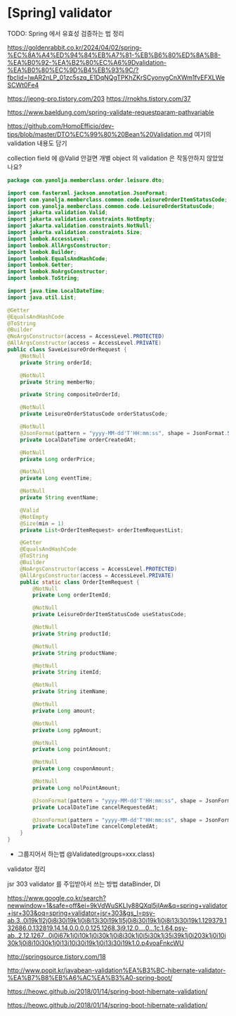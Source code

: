 # [Spring] validator

TODO: Spring 에서 유효성 검증하는 법 정리



https://goldenrabbit.co.kr/2024/04/02/spring-%EC%8A%A4%ED%94%84%EB%A7%81-%EB%B6%80%ED%8A%B8-%EA%B0%92-%EA%B2%80%EC%A6%9Dvalidation-%EA%B0%80%EC%9D%B4%EB%93%9C/?fbclid=IwAR2nLP_01zc5szq_E1DqNQgTPKhZKrSCyonygCnXWm1fvEFXLWeSCWt0Fe4



https://jeong-pro.tistory.com/203
https://rnokhs.tistory.com/37

https://www.baeldung.com/spring-validate-requestparam-pathvariable

https://github.com/HomoEfficio/dev-tips/blob/master/DTO%EC%99%80%20Bean%20Validation.md
여기의 validation 내용도 담기



collection field 에 @Valid 안걸면 개별 object 의 validation 은 작동안하지 않았었나요?

```java
package com.yanolja.memberclass.order.leisure.dto;

import com.fasterxml.jackson.annotation.JsonFormat;
import com.yanolja.memberclass.common.code.LeisureOrderItemStatusCode;
import com.yanolja.memberclass.common.code.LeisureOrderStatusCode;
import jakarta.validation.Valid;
import jakarta.validation.constraints.NotEmpty;
import jakarta.validation.constraints.NotNull;
import jakarta.validation.constraints.Size;
import lombok.AccessLevel;
import lombok.AllArgsConstructor;
import lombok.Builder;
import lombok.EqualsAndHashCode;
import lombok.Getter;
import lombok.NoArgsConstructor;
import lombok.ToString;

import java.time.LocalDateTime;
import java.util.List;

@Getter
@EqualsAndHashCode
@ToString
@Builder
@NoArgsConstructor(access = AccessLevel.PROTECTED)
@AllArgsConstructor(access = AccessLevel.PRIVATE)
public class SaveLeisureOrderRequest {
    @NotNull
    private String orderId;

    @NotNull
    private String memberNo;

    private String compositeOrderId;

    @NotNull
    private LeisureOrderStatusCode orderStatusCode;

    @NotNull
    @JsonFormat(pattern = "yyyy-MM-dd'T'HH:mm:ss", shape = JsonFormat.Shape.STRING)
    private LocalDateTime orderCreatedAt;

    @NotNull
    private Long orderPrice;

    @NotNull
    private Long eventTime;

    @NotNull
    private String eventName;

    @Valid
    @NotEmpty
    @Size(min = 1)
    private List<OrderItemRequest> orderItemRequestList;

    @Getter
    @EqualsAndHashCode
    @ToString
    @Builder
    @NoArgsConstructor(access = AccessLevel.PROTECTED)
    @AllArgsConstructor(access = AccessLevel.PRIVATE)
    public static class OrderItemRequest {
        @NotNull
        private Long orderItemId;

        @NotNull
        private LeisureOrderItemStatusCode useStatusCode;

        @NotNull
        private String productId;

        @NotNull
        private String productName;

        @NotNull
        private String itemId;

        @NotNull
        private String itemName;

        @NotNull
        private Long amount;

        @NotNull
        private Long pgAmount;

        @NotNull
        private Long pointAmount;

        @NotNull
        private Long couponAmount;

        @NotNull
        private Long nolPointAmount;

        @JsonFormat(pattern = "yyyy-MM-dd'T'HH:mm:ss", shape = JsonFormat.Shape.STRING)
        private LocalDateTime cancelRequestedAt;

        @JsonFormat(pattern = "yyyy-MM-dd'T'HH:mm:ss", shape = JsonFormat.Shape.STRING)
        private LocalDateTime cancelCompletedAt;
    }
}
```




+ 그룹지어서 하는법
@Validated(groups=xxx.class)




validator 정리


jsr 303
validator 를 주입받아서 쓰는 방법
    dataBinder, DI



https://www.google.co.kr/search?newwindow=1&safe=off&ei=9kVdWuSKLIy88QXql5jIAw&q=spring+validator+jsr+303&oq=spring+validator+jsr+303&gs_l=psy-ab.3..0i19k1l2j0i8i30i19k1j0i8i13i30i19k1l5j0i8i30i19k1j0i8i13i30i19k1.129379.132686.0.132819.14.14.0.0.0.0.125.1268.3j9.12.0....0...1c.1.64.psy-ab..2.12.1267...0j0i67k1j0i10k1j0i30k1j0i8i30k1j0i5i30k1j35i39k1j0i203k1j0i10i30k1j0i8i10i30k1j0i13i10i30i19k1j0i13i30i19k1.0.p4voaFnkcWU



http://springsource.tistory.com/18



http://www.popit.kr/javabean-validation%EA%B3%BC-hibernate-validator-%EA%B7%B8%EB%A6%AC%EA%B3%A0-spring-boot/


https://heowc.github.io/2018/01/14/spring-boot-hibernate-validation/




https://heowc.github.io/2018/01/14/spring-boot-hibernate-validation/




